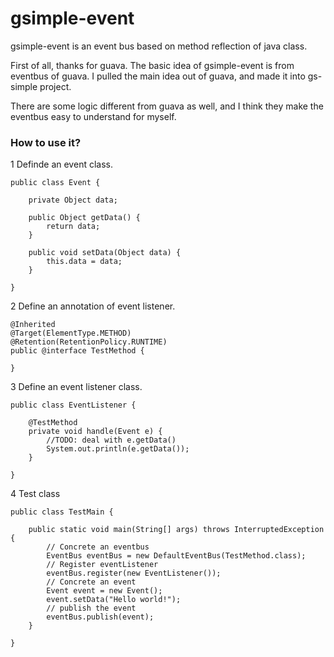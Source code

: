 # gsimple-event

gsimple-event is an event bus based on method reflection of java class.

First of all, thanks for guava. The basic idea of gsimple-event is from eventbus of guava. I pulled the main idea out of guava, and made it into gs-simple project.

There are some logic different from guava as well, and I think they make the eventbus easy to understand for myself.


### How to use it?

1 Definde an event class.

```
public class Event {

    private Object data;

    public Object getData() {
        return data;
    }

    public void setData(Object data) {
        this.data = data;
    }
   
}
```

2 Define an annotation of event listener.

```
@Inherited
@Target(ElementType.METHOD)
@Retention(RetentionPolicy.RUNTIME)
public @interface TestMethod {

}
```

3 Define an event listener class.

```
public class EventListener {

    @TestMethod
    private void handle(Event e) {
        //TODO: deal with e.getData()
        System.out.println(e.getData());
    }

}
```

4 Test class
```
public class TestMain {

    public static void main(String[] args) throws InterruptedException {
        // Concrete an eventbus
        EventBus eventBus = new DefaultEventBus(TestMethod.class);
        // Register eventListener
        eventBus.register(new EventListener());
        // Concrete an event
        Event event = new Event();
        event.setData("Hello world!");
        // publish the event
        eventBus.publish(event);
    }

}
```